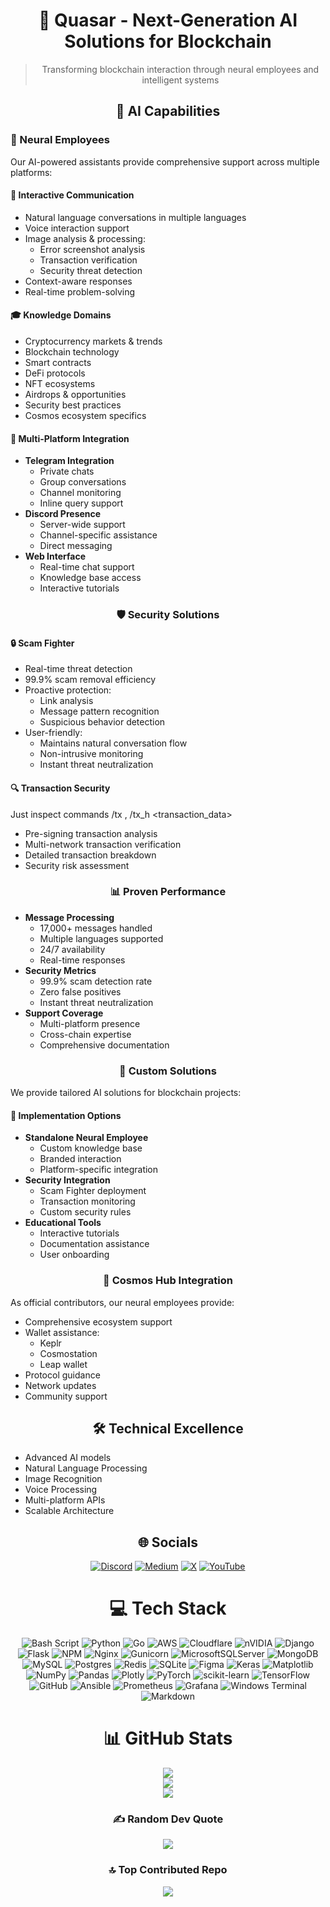 <div align="center">

# 🌌 Quasar - Next-Generation AI Solutions for Blockchain

> Transforming blockchain interaction through neural employees and intelligent systems


## 🧠 AI Capabilities

</div>

### 🤖 Neural Employees
Our AI-powered assistants provide comprehensive support across multiple platforms:

#### 💬 Interactive Communication
- Natural language conversations in multiple languages
- Voice interaction support
- Image analysis & processing:
  - Error screenshot analysis
  - Transaction verification
  - Security threat detection
- Context-aware responses
- Real-time problem-solving

#### 🎓 Knowledge Domains
- Cryptocurrency markets & trends
- Blockchain technology
- Smart contracts
- DeFi protocols
- NFT ecosystems
- Airdrops & opportunities
- Security best practices
- Cosmos ecosystem specifics

#### 🔄 Multi-Platform Integration
- **Telegram Integration**
  - Private chats
  - Group conversations
  - Channel monitoring
  - Inline query support
- **Discord Presence**
  - Server-wide support
  - Channel-specific assistance
  - Direct messaging
- **Web Interface**
  - Real-time chat support
  - Knowledge base access
  - Interactive tutorials

<div align="center">

### 🛡️ Security Solutions

</div>

#### 🔒 Scam Fighter
- Real-time threat detection
- 99.9% scam removal efficiency
- Proactive protection:
  - Link analysis
  - Message pattern recognition
  - Suspicious behavior detection
- User-friendly:
  - Maintains natural conversation flow
  - Non-intrusive monitoring
  - Instant threat neutralization

#### 🔍 Transaction Security
Just inspect commands /tx <network> <hash>, /tx_h <transaction_data>
- Pre-signing transaction analysis
- Multi-network transaction verification
- Detailed transaction breakdown
- Security risk assessment

<div align="center">

### 📊 Proven Performance

</div>

- **Message Processing**
  - 17,000+ messages handled
  - Multiple languages supported
  - 24/7 availability
  - Real-time responses
- **Security Metrics**
  - 99.9% scam detection rate
  - Zero false positives
  - Instant threat neutralization
- **Support Coverage**
  - Multi-platform presence
  - Cross-chain expertise
  - Comprehensive documentation

<div align="center">

### 🎯 Custom Solutions

</div>

We provide tailored AI solutions for blockchain projects:

#### 🔧 Implementation Options
- **Standalone Neural Employee**
  - Custom knowledge base
  - Branded interaction
  - Platform-specific integration
- **Security Integration**
  - Scam Fighter deployment
  - Transaction monitoring
  - Custom security rules
- **Educational Tools**
  - Interactive tutorials
  - Documentation assistance
  - User onboarding

<div align="center">

### 🌟 Cosmos Hub Integration

</div>

As official contributors, our neural employees provide:
- Comprehensive ecosystem support
- Wallet assistance:
  - Keplr
  - Cosmostation
  - Leap wallet
- Protocol guidance
- Network updates
- Community support

<div align="center">

## 🛠️ Technical Excellence

</div>

- Advanced AI models
- Natural Language Processing
- Image Recognition
- Voice Processing
- Multi-platform APIs
- Scalable Architecture

<div align="center">

## 🌐 Socials
[![Discord](https://img.shields.io/badge/Discord-%237289DA.svg?logo=discord&logoColor=white)](https://discord.gg/https://discord.gg/tZW4xf3c2D) [![Medium](https://img.shields.io/badge/Medium-12100E?logo=medium&logoColor=white)](https://medium.com/@Quasarstaking) [![X](https://img.shields.io/badge/X-black.svg?logo=X&logoColor=white)](https://x.com/@quasarstaking) [![YouTube](https://img.shields.io/badge/YouTube-%23FF0000.svg?logo=YouTube&logoColor=white)](https://youtube.com/@@Quasarstaking) 

# 💻 Tech Stack
<div align="center">

![Bash Script](https://img.shields.io/badge/bash_script-%23121011.svg?style=for-the-badge&logo=gnu-bash&logoColor=white) ![Python](https://img.shields.io/badge/python-3670A0?style=for-the-badge&logo=python&logoColor=ffdd54) ![Go](https://img.shields.io/badge/go-%2300ADD8.svg?style=for-the-badge&logo=go&logoColor=white) ![AWS](https://img.shields.io/badge/AWS-%23FF9900.svg?style=for-the-badge&logo=amazon-aws&logoColor=white) ![Cloudflare](https://img.shields.io/badge/Cloudflare-F38020?style=for-the-badge&logo=Cloudflare&logoColor=white) ![nVIDIA](https://img.shields.io/badge/cuda-000000.svg?style=for-the-badge&logo=nVIDIA&logoColor=green) ![Django](https://img.shields.io/badge/django-%23092E20.svg?style=for-the-badge&logo=django&logoColor=white) ![Flask](https://img.shields.io/badge/flask-%23000.svg?style=for-the-badge&logo=flask&logoColor=white) ![NPM](https://img.shields.io/badge/NPM-%23CB3837.svg?style=for-the-badge&logo=npm&logoColor=white) ![Nginx](https://img.shields.io/badge/nginx-%23009639.svg?style=for-the-badge&logo=nginx&logoColor=white) ![Gunicorn](https://img.shields.io/badge/gunicorn-%298729.svg?style=for-the-badge&logo=gunicorn&logoColor=white) ![MicrosoftSQLServer](https://img.shields.io/badge/Microsoft%20SQL%20Server-CC2927?style=for-the-badge&logo=microsoft%20sql%20server&logoColor=white) ![MongoDB](https://img.shields.io/badge/MongoDB-%234ea94b.svg?style=for-the-badge&logo=mongodb&logoColor=white) ![MySQL](https://img.shields.io/badge/mysql-4479A1.svg?style=for-the-badge&logo=mysql&logoColor=white) ![Postgres](https://img.shields.io/badge/postgres-%23316192.svg?style=for-the-badge&logo=postgresql&logoColor=white) ![Redis](https://img.shields.io/badge/redis-%23DD0031.svg?style=for-the-badge&logo=redis&logoColor=white) ![SQLite](https://img.shields.io/badge/sqlite-%2307405e.svg?style=for-the-badge&logo=sqlite&logoColor=white) ![Figma](https://img.shields.io/badge/figma-%23F24E1E.svg?style=for-the-badge&logo=figma&logoColor=white) ![Keras](https://img.shields.io/badge/Keras-%23D00000.svg?style=for-the-badge&logo=Keras&logoColor=white) ![Matplotlib](https://img.shields.io/badge/Matplotlib-%23ffffff.svg?style=for-the-badge&logo=Matplotlib&logoColor=black) ![NumPy](https://img.shields.io/badge/numpy-%23013243.svg?style=for-the-badge&logo=numpy&logoColor=white) ![Pandas](https://img.shields.io/badge/pandas-%23150458.svg?style=for-the-badge&logo=pandas&logoColor=white) ![Plotly](https://img.shields.io/badge/Plotly-%233F4F75.svg?style=for-the-badge&logo=plotly&logoColor=white) ![PyTorch](https://img.shields.io/badge/PyTorch-%23EE4C2C.svg?style=for-the-badge&logo=PyTorch&logoColor=white) ![scikit-learn](https://img.shields.io/badge/scikit--learn-%23F7931E.svg?style=for-the-badge&logo=scikit-learn&logoColor=white) ![TensorFlow](https://img.shields.io/badge/TensorFlow-%23FF6F00.svg?style=for-the-badge&logo=TensorFlow&logoColor=white) ![GitHub](https://img.shields.io/badge/github-%23121011.svg?style=for-the-badge&logo=github&logoColor=white) ![Ansible](https://img.shields.io/badge/ansible-%231A1918.svg?style=for-the-badge&logo=ansible&logoColor=white) ![Prometheus](https://img.shields.io/badge/Prometheus-E6522C?style=for-the-badge&logo=Prometheus&logoColor=white) ![Grafana](https://img.shields.io/badge/grafana-%23F46800.svg?style=for-the-badge&logo=grafana&logoColor=white) ![Windows Terminal](https://img.shields.io/badge/Windows%20Terminal-%234D4D4D.svg?style=for-the-badge&logo=windows-terminal&logoColor=white) ![Markdown](https://img.shields.io/badge/markdown-%23000000.svg?style=for-the-badge&logo=markdown&logoColor=white)

<div align="center">

# 📊 GitHub Stats

<div align="center">

![](https://github-readme-stats.vercel.app/api?username=Quasar-hub&theme=ambient_gradient&hide_border=true&include_all_commits=true&count_private=true)<br/>
![](https://github-readme-streak-stats.herokuapp.com/?user=Quasar-hub&theme=ambient_gradient&hide_border=true)<br/>
![](https://github-readme-stats.vercel.app/api/top-langs/?username=Quasar-hub&theme=ambient_gradient&hide_border=true&include_all_commits=true&count_private=true&layout=compact)

<div align="center">

### ✍️ Random Dev Quote

</div>

![](https://quotes-github-readme.vercel.app/api?type=horizontal&theme=light)

<div align="center">

### 🔝 Top Contributed Repo

</div>

![](https://github-contributor-stats.vercel.app/api?username=Quasar-hub&limit=5&theme=ambient_gradient&combine_all_yearly_contributions=true)

<!-- Proudly created with GPRM ( https://gprm.itsvg.in ) -->

<!---
Quasar-hub/Quasar-hub is a ✨ special ✨ repository because its `README.md` (this file) appears on your GitHub profile.
You can click the Preview link to take a look at your changes.
--->
